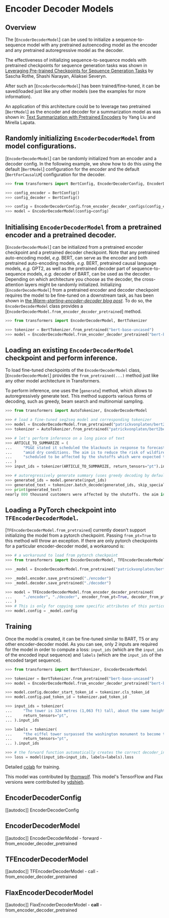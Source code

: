 <!--Copyright 2020 The HuggingFace Team. All rights reserved.

Licensed under the Apache License, Version 2.0 (the "License"); you may not use this file except in compliance with
the License. You may obtain a copy of the License at

http://www.apache.org/licenses/LICENSE-2.0

Unless required by applicable law or agreed to in writing, software distributed under the License is distributed on
an "AS IS" BASIS, WITHOUT WARRANTIES OR CONDITIONS OF ANY KIND, either express or implied. See the License for the
specific language governing permissions and limitations under the License.

⚠️ Note that this file is in Markdown but contain specific syntax for our doc-builder (similar to MDX) that may not be
rendered properly in your Markdown viewer.

-->

# Encoder Decoder Models

## Overview

The [`EncoderDecoderModel`] can be used to initialize a sequence-to-sequence model with any
pretrained autoencoding model as the encoder and any pretrained autoregressive model as the decoder.

The effectiveness of initializing sequence-to-sequence models with pretrained checkpoints for sequence generation tasks
was shown in [Leveraging Pre-trained Checkpoints for Sequence Generation Tasks](https://arxiv.org/abs/1907.12461) by
Sascha Rothe, Shashi Narayan, Aliaksei Severyn.

After such an [`EncoderDecoderModel`] has been trained/fine-tuned, it can be saved/loaded just like
any other models (see the examples for more information).

An application of this architecture could be to leverage two pretrained [`BertModel`] as the encoder
and decoder for a summarization model as was shown in: [Text Summarization with Pretrained Encoders](https://arxiv.org/abs/1908.08345) by Yang Liu and Mirella Lapata.

## Randomly initializing `EncoderDecoderModel` from model configurations.

[`EncoderDecoderModel`] can be randomly initialized from an encoder and a decoder config. In the following example, we show how to do this using the default [`BertModel`] configuration for the encoder and the default [`BertForCausalLM`] configuration for the decoder.

```python
>>> from transformers import BertConfig, EncoderDecoderConfig, EncoderDecoderModel

>>> config_encoder = BertConfig()
>>> config_decoder = BertConfig()

>>> config = EncoderDecoderConfig.from_encoder_decoder_configs(config_encoder, config_decoder)
>>> model = EncoderDecoderModel(config=config)
```

## Initialising `EncoderDecoderModel` from a pretrained encoder and a pretrained decoder.

[`EncoderDecoderModel`] can be initialized from a pretrained encoder checkpoint and a pretrained decoder checkpoint. Note that any pretrained auto-encoding model, *e.g.* BERT, can serve as the encoder and both pretrained auto-encoding models, *e.g.* BERT, pretrained causal language models, *e.g.* GPT2, as well as the pretrained decoder part of sequence-to-sequence models, *e.g.* decoder of BART, can be used as the decoder.
Depending on which architecture you choose as the decoder, the cross-attention layers might be randomly initialized.
Initializing [`EncoderDecoderModel`] from a pretrained encoder and decoder checkpoint requires the model to be fine-tuned on a downstream task, as has been shown in [the *Warm-starting-encoder-decoder blog post*](https://huggingface.co/blog/warm-starting-encoder-decoder).
To do so, the `EncoderDecoderModel` class provides a [`EncoderDecoderModel.from_encoder_decoder_pretrained`] method.

```python
>>> from transformers import EncoderDecoderModel, BertTokenizer

>>> tokenizer = BertTokenizer.from_pretrained("bert-base-uncased")
>>> model = EncoderDecoderModel.from_encoder_decoder_pretrained("bert-base-uncased", "bert-base-uncased")
```

## Loading an existing `EncoderDecoderModel` checkpoint and perform inference.

To load fine-tuned checkpoints of the `EncoderDecoderModel` class, [`EncoderDecoderModel`] provides the `from_pretrained(...)` method just like any other model architecture in Transformers.

To perform inference, one uses the [`generate`] method, which allows to autoregressively generate text. This method supports various forms of decoding, such as greedy, beam search and multinomial sampling.

```python
>>> from transformers import AutoTokenizer, EncoderDecoderModel

>>> # load a fine-tuned seq2seq model and corresponding tokenizer
>>> model = EncoderDecoderModel.from_pretrained("patrickvonplaten/bert2bert_cnn_daily_mail")
>>> tokenizer = AutoTokenizer.from_pretrained("patrickvonplaten/bert2bert_cnn_daily_mail")

>>> # let's perform inference on a long piece of text
>>> ARTICLE_TO_SUMMARIZE = (
...     "PG&E stated it scheduled the blackouts in response to forecasts for high winds "
...     "amid dry conditions. The aim is to reduce the risk of wildfires. Nearly 800 thousand customers were "
...     "scheduled to be affected by the shutoffs which were expected to last through at least midday tomorrow."
... )
>>> input_ids = tokenizer(ARTICLE_TO_SUMMARIZE, return_tensors="pt").input_ids

>>> # autoregressively generate summary (uses greedy decoding by default)
>>> generated_ids = model.generate(input_ids)
>>> generated_text = tokenizer.batch_decode(generated_ids, skip_special_tokens=True)[0]
>>> print(generated_text)
nearly 800 thousand customers were affected by the shutoffs. the aim is to reduce the risk of wildfires. nearly 800, 000 customers were expected to be affected by high winds amid dry conditions. pg & e said it scheduled the blackouts to last through at least midday tomorrow.
```

## Loading a PyTorch checkpoint into `TFEncoderDecoderModel`.

[`TFEncoderDecoderModel.from_pretrained`] currently doesn't support initializing the model from a
pytorch checkpoint. Passing `from_pt=True` to this method will throw an exception. If there are only pytorch
checkpoints for a particular encoder-decoder model, a workaround is:

```python
>>> # a workaround to load from pytorch checkpoint
>>> from transformers import EncoderDecoderModel, TFEncoderDecoderModel

>>> _model = EncoderDecoderModel.from_pretrained("patrickvonplaten/bert2bert-cnn_dailymail-fp16")

>>> _model.encoder.save_pretrained("./encoder")
>>> _model.decoder.save_pretrained("./decoder")

>>> model = TFEncoderDecoderModel.from_encoder_decoder_pretrained(
...     "./encoder", "./decoder", encoder_from_pt=True, decoder_from_pt=True
... )
>>> # This is only for copying some specific attributes of this particular model.
>>> model.config = _model.config
```

## Training

Once the model is created, it can be fine-tuned similar to BART, T5 or any other encoder-decoder model.
As you can see, only 2 inputs are required for the model in order to compute a loss: `input_ids` (which are the
`input_ids` of the encoded input sequence) and `labels` (which are the `input_ids` of the encoded
target sequence).

```python
>>> from transformers import BertTokenizer, EncoderDecoderModel

>>> tokenizer = BertTokenizer.from_pretrained("bert-base-uncased")
>>> model = EncoderDecoderModel.from_encoder_decoder_pretrained("bert-base-uncased", "bert-base-uncased")

>>> model.config.decoder_start_token_id = tokenizer.cls_token_id
>>> model.config.pad_token_id = tokenizer.pad_token_id

>>> input_ids = tokenizer(
...     "The tower is 324 metres (1,063 ft) tall, about the same height as an 81-storey building, and the tallest structure in Paris. Its base is square, measuring 125 metres (410 ft) on each side.During its construction, the Eiffel Tower surpassed the Washington Monument to become the tallest man-made structure in the world, a title it held for 41 years until the Chrysler Building in New York City was  finished in 1930. It was the first structure to reach a height of 300 metres. Due to the addition of a broadcasting aerial at the top of the tower in 1957, it is now taller than the Chrysler Building by 5.2 metres (17 ft).Excluding transmitters, the Eiffel Tower is the second tallest free-standing structure in France after the Millau Viaduct.",
...     return_tensors="pt",
... ).input_ids

>>> labels = tokenizer(
...     "the eiffel tower surpassed the washington monument to become the tallest structure in the world. it was the first structure to reach a height of 300 metres in paris in 1930. it is now taller than the chrysler building by 5. 2 metres ( 17 ft ) and is the second tallest free - standing structure in paris.",
...     return_tensors="pt",
... ).input_ids

>>> # the forward function automatically creates the correct decoder_input_ids
>>> loss = model(input_ids=input_ids, labels=labels).loss
```

Detailed [colab](https://colab.research.google.com/drive/1WIk2bxglElfZewOHboPFNj8H44_VAyKE?usp=sharing#scrollTo=ZwQIEhKOrJpl) for training.

This model was contributed by [thomwolf](https://github.com/thomwolf). This model's TensorFlow and Flax versions
were contributed by [ydshieh](https://github.com/ydshieh).


## EncoderDecoderConfig

[[autodoc]] EncoderDecoderConfig

<frameworkcontent>
<pt>

## EncoderDecoderModel

[[autodoc]] EncoderDecoderModel
    - forward
    - from_encoder_decoder_pretrained

</pt>
<tf>

## TFEncoderDecoderModel

[[autodoc]] TFEncoderDecoderModel
    - call
    - from_encoder_decoder_pretrained

</tf>
<jax>

## FlaxEncoderDecoderModel

[[autodoc]] FlaxEncoderDecoderModel
    - __call__
    - from_encoder_decoder_pretrained

</jax>
</frameworkcontent>
